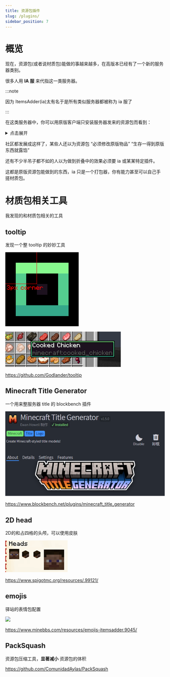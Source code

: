 ```yaml
---
title: 资源包插件
slug: /plugins/
sidebar_position: 7
---
```


# 概览

现在，资源包(或者说材质包)能做的事越来越多，在高版本已经有了一个新的服务器类别。

很多人用 **IA 服** 来代指这一类服务器。

:::note

因为 ItemsAdder(ia)太有名于是所有类似服务器都被称为 ia 服了

:::

在这类服务器中，你可以用原版客户端只安装服务器发来的资源包而看到：

<details>
  <summary>点击展开</summary>

全新的武器装备：

![](_images/1.png)

独特的装扮：

![](_images/2.png)

新的 GUI 界面：

![](_images/3.png)

称号或表情包：

![](_images/4.png)

![](_images/5.png)

家具或装饰：

![](_images/6.png)

新的生物或 boss：

![](_images/7.png)

![](_images/8.png)

以及更多你想不到的内容...

</details>

社区都发展成这样了，某些人还以为资源包 “必须修改原版物品” “生存一得到原版东西就露馅”

还有不少半吊子都不如的人以为做到折叠中的效果必须要 ia 或某某特定插件。

这都是原版资源包能做到的东西，ia 只是一个打包器，你有能力甚至可以自己手搓材质包。

# 材质包相关工具

我发现的和材质包相关的工具

## tooltip

发现一个整 tooltip 的妙妙工具

![](_images/tooltip1.png)

![](_images/tooltip2.png)

https://github.com/Godlander/tooltip

## Minecraft Title Generator

一个用来整服务器 title 的 blockbench 插件

![](_images/title.png)

https://www.blockbench.net/plugins/minecraft_title_generator

## 2D head

2D的和占四格的头颅，可以使用皮肤

![](_images/head.png)

https://www.spigotmc.org/resources/.99121/

## emojis

驿站的表情包配置

![](https://www.minebbs.com/attachments/emojis_bilibili-png.75165/)

https://www.minebbs.com/resources/emojis-itemsadder.9045/

## PackSquash

资源包压缩工具，**显著减小** 资源包的体积

https://github.com/ComunidadAylas/PackSquash
